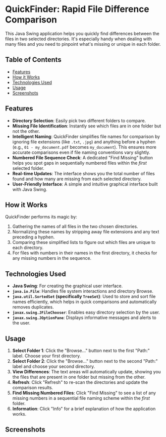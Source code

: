 # QuickFinder: Rapid File Difference Comparison
This Java Swing application helps you quickly find differences between the files in two selected directories. It's especially handy when dealing with many files and you need to pinpoint what's missing or unique in each folder.

## Table of Contents
- [Features](#features)
- [How it Works](#how-it-works)
- [Technologies Used](#technologies-used)
- [Usage](#usage)
- [Screenshots](#screenshots)
      
## Features
* **Directory Selection**: Easily pick two different folders to compare.
* **Missing File Identification**: Instantly see which files are in one folder but not the other.
* **Intelligent Naming**: QuickFinder simplifies file names for comparison by ignoring file extensions (like `.txt`, `.jpg`) and anything before a hyphen (e.g., `01 - my_document.pdf` becomes `my_document`). This ensures more accurate comparisons even if file naming conventions vary slightly.
* **Numbered File Sequence Check**: A dedicated "Find Missing" button helps you spot gaps in sequentially numbered files within the *first* selected folder.
* **Real-time Updates**: The interface shows you the total number of files found and how many are missing from each selected directory.
* **User-Friendly Interface**: A simple and intuitive graphical interface built with Java Swing.

## How it Works
QuickFinder performs its magic by:
1.  Gathering the names of all files in the two chosen directories.
2.  Normalizing these names by stripping away file extensions and any text preceding a hyphen.
3.  Comparing these simplified lists to figure out which files are unique to each directory.
4.  For files with numbers in their names in the first directory, it checks for any missing numbers in the sequence.

## Technologies Used
* **Java Swing**: For creating the graphical user interface.
* **`java.io.File`**: Handles file system interactions and directory Browse.
* **`java.util.SortedSet` (specifically `TreeSet`)**: Used to store and sort file names efficiently, which helps in quick comparisons and automatically removes duplicates.
* **`javax.swing.JFileChooser`**: Enables easy directory selection by the user.
* **`javax.swing.JOptionPane`**: Displays informative messages and alerts to the user.

## Usage
1.  **Select Folder 1**: Click the "Browse..." button next to the first "Path:" label. Choose your first directory.
2.  **Select Folder 2**: Click the "Browse..." button next to the second "Path:" label and choose your second directory.
3.  **View Differences**: The text areas will automatically update, showing you the files that are present in one folder but missing from the other.
4.  **Refresh**: Click "Refresh" to re-scan the directories and update the comparison results.
5.  **Find Missing Numbered Files**: Click "Find Missing" to see a list of any missing numbers in a sequential file naming scheme within the *first* folder.
6.  **Information**: Click "Info" for a brief explanation of how the application works.

## Screenshots
